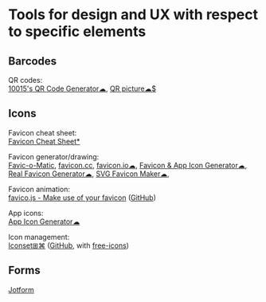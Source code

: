 
# Tools for design and UX with respect to specific elements

## Barcodes

QR codes:  
[10015's QR Code Generator☁](https://10015.io/tools/qr-code-generator),
[QR picture☁$](https://www.qrpicture.com/)

## Icons

Favicon cheat sheet:  
[Favicon Cheat Sheet*](https://github.com/audreyfeldroy/favicon-cheat-sheet)

Favicon generator/drawing:  
[Favic-o-Matic](https://favicomatic.com/),
[favicon.cc](https://www.favicon.cc/),
[favicon.io☁](https://favicon.io/),
[Favicon & App Icon Generator☁](https://www.favicon-generator.org/),
[Real Favicon Generator☁](https://realfavicongenerator.net/),
[SVG Favicon Maker☁](https://formito.com/tools/favicon),

Favicon animation:  
[favico.js - Make use of your favicon](http://lab.ejci.net/favico.js/) ([GitHub](https://github.com/ejci/favico.js))

App icons:  
[App Icon Generator☁](https://appicon.co/)

Icon management:  
[Iconset⊞⌘](https://iconset.io/) ([GitHub](https://github.com/IconsetApp/iconset), with [free-icons](https://github.com/IconsetApp/free-icons))

## Forms

[Jotform](https://www.jotform.com/)
